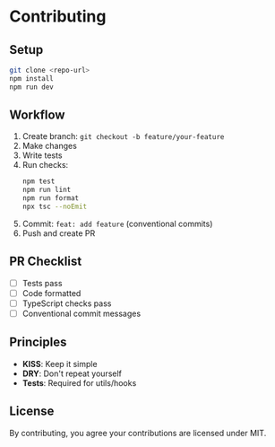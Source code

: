 # Contributing

## Setup

```bash
git clone <repo-url>
npm install
npm run dev
```

## Workflow

1. Create branch: `git checkout -b feature/your-feature`
2. Make changes
3. Write tests
4. Run checks:
   ```bash
   npm test
   npm run lint
   npm run format
   npx tsc --noEmit
   ```
5. Commit: `feat: add feature` (conventional commits)
6. Push and create PR

## PR Checklist

- [ ] Tests pass
- [ ] Code formatted
- [ ] TypeScript checks pass
- [ ] Conventional commit messages

## Principles

- **KISS**: Keep it simple
- **DRY**: Don't repeat yourself
- **Tests**: Required for utils/hooks

## License

By contributing, you agree your contributions are licensed under MIT.
